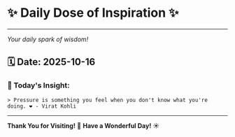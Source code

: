 # ✨ Daily Dose of Inspiration ✨

--- 

_Your daily spark of wisdom!_

## 🗓️ Date: **2025-10-16**

### 💬 Today's Insight:
```
> Pressure is something you feel when you don't know what you're doing. ❤️ - Virat Kohli
```

--- 

**Thank You for Visiting!** 🙏
**Have a Wonderful Day!** ☀️
